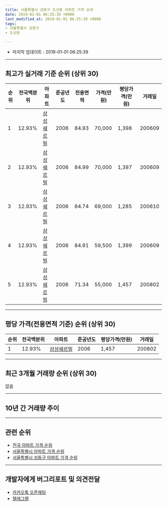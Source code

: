 ```yaml
---
title: 서울특별시 성동구 도선동 아파트 가격 순위
date: 2019-01-01 06:25:39 +0900
last_modified_at: 2019-01-01 06:25:39 +0900
tags:
- 서울특별시 성동구
- 도선동

---
```


* 마지막 업데이트 : 2019-01-01 06:25:39

---

## 최고가 실거래 기준 순위 (상위 30)


|순위|전국백분위|아파트|준공년도|전용면적|가격(만원)|평당가격(만원)|거래일|
|---|---|---|---|---|---|---|---|
|1|12.93%|[삼성쉐르빌](https://search.naver.com/search.naver?query=%EC%84%9C%EC%9A%B8%ED%8A%B9%EB%B3%84%EC%8B%9C+%EC%84%B1%EB%8F%99%EA%B5%AC+%EB%8F%84%EC%84%A0%EB%8F%99+%EC%82%BC%EC%84%B1%EC%89%90%EB%A5%B4%EB%B9%8C)|2006|84.93|70,000|1,398|200609|
|2|12.93%|[삼성쉐르빌](https://search.naver.com/search.naver?query=%EC%84%9C%EC%9A%B8%ED%8A%B9%EB%B3%84%EC%8B%9C+%EC%84%B1%EB%8F%99%EA%B5%AC+%EB%8F%84%EC%84%A0%EB%8F%99+%EC%82%BC%EC%84%B1%EC%89%90%EB%A5%B4%EB%B9%8C)|2006|84.99|70,000|1,397|200609|
|3|12.93%|[삼성쉐르빌](https://search.naver.com/search.naver?query=%EC%84%9C%EC%9A%B8%ED%8A%B9%EB%B3%84%EC%8B%9C+%EC%84%B1%EB%8F%99%EA%B5%AC+%EB%8F%84%EC%84%A0%EB%8F%99+%EC%82%BC%EC%84%B1%EC%89%90%EB%A5%B4%EB%B9%8C)|2006|84.74|69,000|1,285|200610|
|4|12.93%|[삼성쉐르빌](https://search.naver.com/search.naver?query=%EC%84%9C%EC%9A%B8%ED%8A%B9%EB%B3%84%EC%8B%9C+%EC%84%B1%EB%8F%99%EA%B5%AC+%EB%8F%84%EC%84%A0%EB%8F%99+%EC%82%BC%EC%84%B1%EC%89%90%EB%A5%B4%EB%B9%8C)|2006|84.91|59,500|1,399|200609|
|5|12.93%|[삼성쉐르빌](https://search.naver.com/search.naver?query=%EC%84%9C%EC%9A%B8%ED%8A%B9%EB%B3%84%EC%8B%9C+%EC%84%B1%EB%8F%99%EA%B5%AC+%EB%8F%84%EC%84%A0%EB%8F%99+%EC%82%BC%EC%84%B1%EC%89%90%EB%A5%B4%EB%B9%8C)|2006|71.34|55,000|1,457|200802|


---

## 평당 가격(전용면적 기준) 순위 (상위 30)


|순위|전국백분위|아파트|준공년도|평당가격(만원)|거래일|
|---|---|---|---|---|---|
|1|12.93%|[삼성쉐르빌](https://search.naver.com/search.naver?query=%EC%84%9C%EC%9A%B8%ED%8A%B9%EB%B3%84%EC%8B%9C+%EC%84%B1%EB%8F%99%EA%B5%AC+%EB%8F%84%EC%84%A0%EB%8F%99+%EC%82%BC%EC%84%B1%EC%89%90%EB%A5%B4%EB%B9%8C)|2006|1,457|200802|


---

## 최근 3개월 거래량 순위 (상위 30)

없음

---

## 10년 간 거래량 추이


<div style="width:100%;">
    <canvas id="deal_progress" height="250"></canvas>
</div>

<script>
new Chart(document.getElementById("deal_progress"), {
    type: 'line',
    data: {
        labels: ['200901','200902','200903','200904','200905','200906','200907','200908','200909','200910','200911','200912','201001','201002','201003','201004','201005','201006','201007','201008','201009','201010','201011','201012','201101','201102','201103','201104','201105','201106','201107','201108','201109','201110','201111','201112','201201','201202','201203','201204','201205','201206','201207','201208','201209','201210','201211','201212','201301','201302','201303','201304','201305','201306','201307','201308','201309','201310','201311','201312','201401','201402','201403','201404','201405','201406','201407','201408','201409','201410','201411','201412','201501','201502','201503','201504','201505','201506','201507','201508','201509','201510','201511','201512','201601','201602','201603','201604','201605','201606','201607','201608','201609','201610','201611','201612','201701','201702','201703','201704','201705','201706','201707','201708','201709','201710','201711','201712','201801','201802','201803','201804','201805','201806','201807','201808','201809','201810','201811','201812','201901'],
        datasets: [{
            label: '실거래 수',
            pointRadius: 1,
            data: [0, 0, 0, 1, 0, 1, 1, 0, 1, 0, 1, 1, 1, 0, 2, 6, 2, 0, 0, 2, 1, 1, 1, 1, 2, 3, 4, 1, 2, 1, 4, 1, 1, 1, 0, 0, 1, 2, 1, 0, 1, 1, 1, 0, 1, 0, 1, 2, 1, 3, 2, 4, 3, 1, 4, 1, 1, 0, 3, 2, 3, 1, 4, 2, 2, 2, 7, 0, 1, 2, 4, 1, 5, 2, 3, 3, 0, 6, 1, 3, 4, 3, 2, 0, 4, 0, 3, 3, 1, 0, 4, 3, 4, 4, 0, 1, 1, 1, 3, 5, 2, 5, 3, 2, 2, 1, 1, 3, 3, 3, 2, 0, 0, 1, 0, 5, 1, 0, 0, 0, 0],
            borderColor: "rgba(255, 201, 14, 1)",
            backgroundColor: "rgba(255, 201, 14, 0.5)",
            fill: true,
        }]
    },
    options: {
        responsive: true,
        title: {
            display: true,
            text: '10년간 거래량 추이'
        },
        tooltips: {
            mode: 'index',
            intersect: false,
        },
        hover: {
            mode: 'nearest',
            intersect: true
        },
        scales: {
            xAxes: [{
                display: true,
                scaleLabel: {
                    display: true,
                    labelString: '년/월'
                }
            }],
            yAxes: [{
                display: true,
                ticks: {
                    suggestedMin: 0,
                },
                scaleLabel: {
                    display: true,
                    labelString: '실거래 수'
                }
            }]
        }
    }
});

</script>


---

## 관련 순위

- [전국 아파트 가격 순위](https://inasie.github.io/apt-ranking/전국)
- [서울특별시 아파트 가격 순위](https://inasie.github.io/apt-ranking/서울특별시)
- [서울특별시 성동구 아파트 가격 순위](https://inasie.github.io/apt-ranking/서울특별시-성동구)


---

## 개발자에게 버그리포트 및 의견전달

- [카카오톡 오픈채팅](https://open.kakao.com/o/gLJUAP4)
- [텔레그램](https://t.me/inasie)

